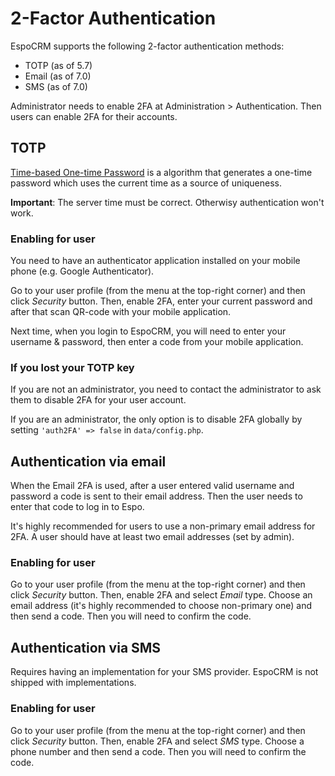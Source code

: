 # 2-Factor Authentication

EspoCRM supports the following 2-factor authentication methods: 

* TOTP (as of 5.7)
* Email (as of 7.0)
* SMS (as of 7.0)

Administrator needs to enable 2FA at Administration > Authentication. Then users can enable 2FA for their accounts.

## TOTP

[Time-based One-time Password](https://en.wikipedia.org/wiki/Time-based_One-time_Password_algorithm) is a algorithm that generates a one-time password which uses the current time as a source of uniqueness.

**Important**: The server time must be correct. Otherwisy authentication won't work.

### Enabling for user

You need to have an authenticator application installed on your mobile phone (e.g. Google Authenticator).

Go to your user profile (from the menu at the top-right corner) and then click *Security* button. Then, enable 2FA, enter your current password and after that scan QR-code with your mobile application.

Next time, when you login to EspoCRM, you will need to enter your username & password, then enter a code from your mobile application.

### If you lost your TOTP key

If you are not an administrator, you need to contact the administrator to ask them to disable 2FA for your user account.

If you are an administrator, the only option is to disable 2FA globally by setting `'auth2FA' => false` in `data/config.php`.

## Authentication via email

When the Email 2FA is used, after a user entered valid username and password a code is sent to their email address. Then the user needs to enter that code to log in to Espo.

It's highly recommended for users to use a non-primary email address for 2FA. A user should have at least two email addresses (set by admin).

### Enabling for user

Go to your user profile (from the menu at the top-right corner) and then click *Security* button. Then, enable 2FA and select *Email* type. Choose an email address (it's highly recommended to choose non-primary one) and then send a code. Then you will need to confirm the code.

## Authentication via SMS

Requires having an implementation for your SMS provider. EspoCRM is not shipped with implementations.

### Enabling for user

Go to your user profile (from the menu at the top-right corner) and then click *Security* button. Then, enable 2FA and select *SMS* type. Choose a phone number and then send a code. Then you will need to confirm the code.
